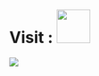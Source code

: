# Visit : <a href="https://udaykumarchunduru.github.io"><img src="https://github.githubassets.com/images/modules/logos_page/Octocat.png" width="60" height="60"></img></a>

<img align="center" src="https://telegra.ph/file/b7b5e969794d7739c5c51.gif"></img>
